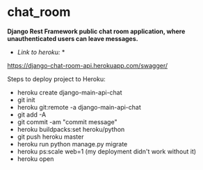 # chat_room

**Django Rest Framework public chat room application, where unauthenticated users can leave messages.**

* *Link to heroku:* * 

https://django-chat-room-api.herokuapp.com/swagger/

Steps to deploy project to Heroku:
- heroku create django-main-api-chat
- git init
- heroku git:remote -a django-main-api-chat
- git add -A
- git commit -am "commit message"
- heroku buildpacks:set heroku/python
- git push heroku master
- heroku run python manage.py migrate
- heroku ps:scale web=1 (my deployment didn't work without it)
- heroku open
